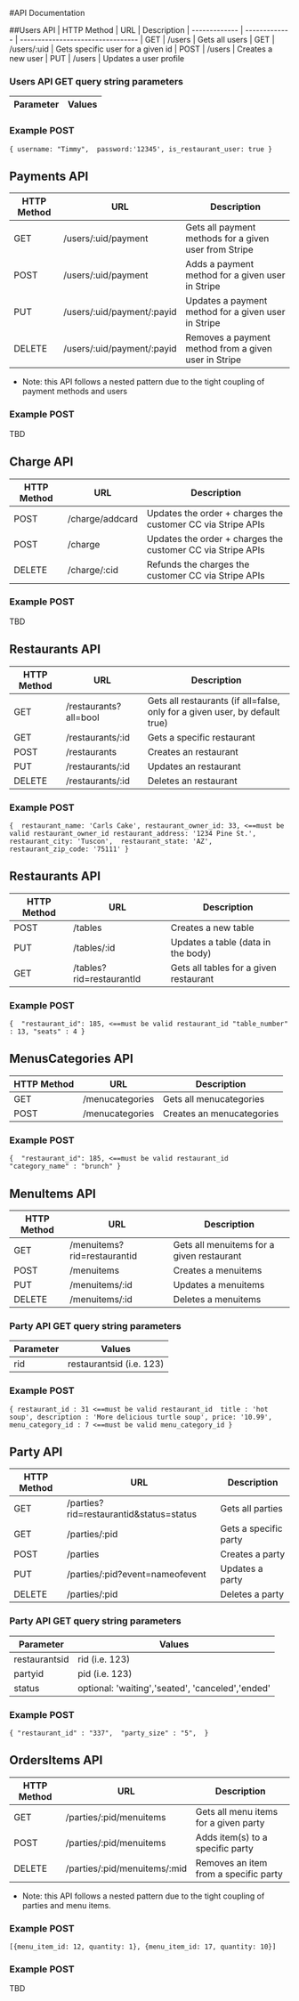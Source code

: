 #API Documentation

##Users API
| HTTP Method   | URL           | Description 
| ------------- | ------------- | ---------------------------------
| GET           | /users        | Gets all users
| GET           | /users/:uid   | Gets specific user for a given id
| POST          | /users        | Creates a new user
| PUT           | /users        | Updates a user profile

### Users API GET query string parameters
| Parameter     | Values           |
| ------------- | -------------    | 

### Example POST
`
{
  username: "Timmy", 
  password:'12345',
  is_restaurant_user: true
}
`

## Payments API
| HTTP Method   | URL                   | Description
| ------------- | -------------------   | ---------------------------------
| GET           | /users/:uid/payment     | Gets all payment methods for a given user from Stripe
| POST          | /users/:uid/payment     | Adds a payment method for a given user in Stripe
| PUT           | /users/:uid/payment/:payid | Updates a payment method for a given user in Stripe
| DELETE        | /users/:uid/payment/:payid | Removes a payment method from a given user in Stripe

- Note: this API follows a nested pattern due to the tight coupling of payment methods and users

### Example POST
TBD


## Charge API
| HTTP Method   | URL                   | Description
| ------------- | -------------------   | ---------------------------------
| POST          | /charge/addcard | Updates the order + charges the customer CC via Stripe APIs
| POST          | /charge | Updates the order + charges the customer CC via Stripe APIs
| DELETE        | /charge/:cid | Refunds the charges the customer CC via Stripe APIs

### Example POST
TBD


## Restaurants API
| HTTP Method   | URL           | Description
| ------------- | ------------- | ---------------------------------
| GET           | /restaurants?all=bool        | Gets all restaurants (if all=false, only for a given user, by default true)
| GET           | /restaurants/:id   | Gets a specific restaurant
| POST          | /restaurants       | Creates an restaurant
| PUT           | /restaurants/:id   | Updates an restaurant
| DELETE        | /restaurants/:id   | Deletes an restaurant


### Example POST
`
{ 
  restaurant_name: 'Carls Cake',
  restaurant_owner_id: 33, <==must be valid restaurant_owner_id
  restaurant_address: '1234 Pine St.',
  restaurant_city: 'Tuscon', 
  restaurant_state: 'AZ', 
  restaurant_zip_code: '75111'
}
`

## Restaurants API
| HTTP Method   | URL           | Description
| ------------- | ------------- | ---------------------------------
| POST          | /tables       | Creates a new table
| PUT           | /tables/:id       | Updates a table (data in the body)
| GET           | /tables?rid=restaurantId        | Gets all tables for a given restaurant

### Example POST
`
{ 
  "restaurant_id": 185, <==must be valid restaurant_id
  "table_number" : 13,
  "seats" : 4
}
`


## MenusCategories API
| HTTP Method   | URL           | Description
| ------------- | ------------- | ---------------------------------
| GET           | /menucategories       | Gets all menucategories
| POST          | /menucategories       | Creates an menucategories

### Example POST
`
{ 
  "restaurant_id": 185, <==must be valid restaurant_id
  "category_name" : "brunch"
}
`

## MenuItems API
| HTTP Method   | URL           | Description
| ------------- | ------------- | ---------------------------------
| GET           | /menuitems?rid=restaurantid   | Gets all menuitems for a given restaurant
| POST          | /menuitems       | Creates a menuitems
| PUT           | /menuitems/:id       | Updates a menuitems
| DELETE        | /menuitems/:id       | Deletes a menuitems

### Party API GET query string parameters
| Parameter     | Values          |
| ------------- | -------------   | 
| rid | restaurantsid (i.e. 123)  |


### Example POST
`{
  restaurant_id : 31 <==must be valid restaurant_id 
  title : 'hot soup',
  description : 'More delicious turtle soup',
  price: '10.99',
  menu_category_id : 7 <==must be valid menu_category_id
}
`

## Party API
| HTTP Method   | URL           | Description
| ------------- | ------------- | ---------------------------------
| GET           | /parties?rid=restaurantid&status=status       | Gets all parties
| GET           | /parties/:pid   | Gets a specific party
| POST          | /parties       | Creates a party
| PUT           | /parties/:pid?event=nameofevent   | Updates a party
| DELETE        | /parties/:pid   | Deletes a party

### Party API GET query string parameters
| Parameter     | Values          |
| ------------- | -------------   | 
| restaurantsid | rid (i.e. 123)  |
| partyid | pid (i.e. 123)  |
| status | optional: 'waiting','seated', 'canceled','ended'  |

### Example POST
`
{
  "restaurant_id" : "337", 
  "party_size" : "5", 
}
`


## OrdersItems API
| HTTP Method   | URL                   | Description
| ------------- | -------------------   | ---------------------------------
| GET           | /parties/:pid/menuitems     | Gets all menu items for a given party
| POST          | /parties/:pid/menuitems     | Adds item(s) to a specific party
| DELETE        | /parties/:pid/menuitems/:mid | Removes an item from a specific party    

- Note: this API follows a nested pattern due to the tight coupling of parties and menu items.

### Example POST
`[{menu_item_id: 12, quantity: 1}, {menu_item_id: 17, quantity: 10}]`


### Example POST
TBD




